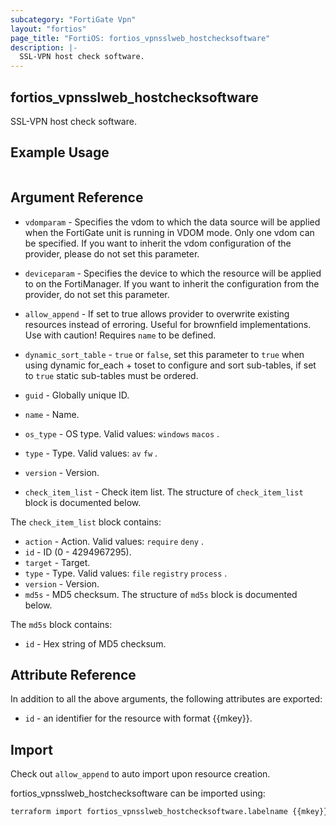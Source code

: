 ```yaml
---
subcategory: "FortiGate Vpn"
layout: "fortios"
page_title: "FortiOS: fortios_vpnsslweb_hostchecksoftware"
description: |-
  SSL-VPN host check software.
---
```


## fortios_vpnsslweb_hostchecksoftware
SSL-VPN host check software.

## Example Usage

```hcl

```

## Argument Reference
* `vdomparam` - Specifies the vdom to which the data source will be applied when the FortiGate unit is running in VDOM mode. Only one vdom can be specified. If you want to inherit the vdom configuration of the provider, please do not set this parameter.
* `deviceparam` - Specifies the device to which the resource will be applied to on the FortiManager. If you want to inherit the configuration from the provider, do not set this parameter.
* `allow_append` - If set to true allows provider to overwrite existing resources instead of erroring. Useful for brownfield implementations. Use with caution! Requires `name` to be defined.
* `dynamic_sort_table` - `true` or `false`, set this parameter to `true` when using dynamic for_each + toset to configure and sort sub-tables, if set to `true` static sub-tables must be ordered.

* `guid` - Globally unique ID.
* `name` - Name.
* `os_type` - OS type. Valid values: `windows` `macos` .
* `type` - Type. Valid values: `av` `fw` .
* `version` - Version.
* `check_item_list` - Check item list. The structure of `check_item_list` block is documented below.

The `check_item_list` block contains:

* `action` - Action. Valid values: `require` `deny` .
* `id` - ID (0 - 4294967295).
* `target` - Target.
* `type` - Type. Valid values: `file` `registry` `process` .
* `version` - Version.
* `md5s` - MD5 checksum. The structure of `md5s` block is documented below.

The `md5s` block contains:

* `id` - Hex string of MD5 checksum.

## Attribute Reference

In addition to all the above arguments, the following attributes are exported:
* `id` - an identifier for the resource with format {{mkey}}.

## Import

Check out `allow_append` to auto import upon resource creation.

fortios_vpnsslweb_hostchecksoftware can be imported using:
```sh
terraform import fortios_vpnsslweb_hostchecksoftware.labelname {{mkey}}
```
